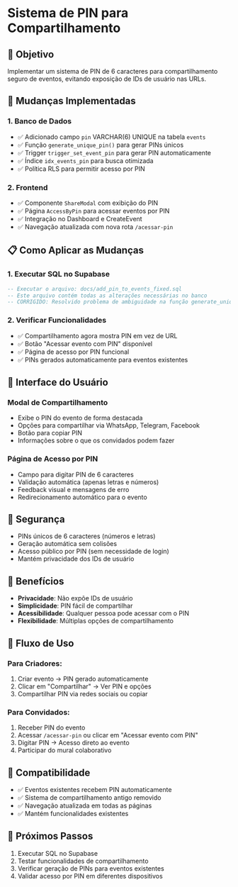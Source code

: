 # Sistema de PIN para Compartilhamento

## 🎯 **Objetivo**
Implementar um sistema de PIN de 6 caracteres para compartilhamento seguro de eventos, evitando exposição de IDs de usuário nas URLs.

## 🔧 **Mudanças Implementadas**

### 1. **Banco de Dados**
- ✅ Adicionado campo `pin` VARCHAR(6) UNIQUE na tabela `events`
- ✅ Função `generate_unique_pin()` para gerar PINs únicos
- ✅ Trigger `trigger_set_event_pin` para gerar PIN automaticamente
- ✅ Índice `idx_events_pin` para busca otimizada
- ✅ Política RLS para permitir acesso por PIN

### 2. **Frontend**
- ✅ Componente `ShareModal` com exibição do PIN
- ✅ Página `AccessByPin` para acessar eventos por PIN
- ✅ Integração no Dashboard e CreateEvent
- ✅ Navegação atualizada com nova rota `/acessar-pin`

## 📋 **Como Aplicar as Mudanças**

### **1. Executar SQL no Supabase**
```sql
-- Executar o arquivo: docs/add_pin_to_events_fixed.sql
-- Este arquivo contém todas as alterações necessárias no banco
-- CORRIGIDO: Resolvido problema de ambiguidade na função generate_unique_pin()
```

### **2. Verificar Funcionalidades**
- ✅ Compartilhamento agora mostra PIN em vez de URL
- ✅ Botão "Acessar evento com PIN" disponível
- ✅ Página de acesso por PIN funcional
- ✅ PINs gerados automaticamente para eventos existentes

## 🎨 **Interface do Usuário**

### **Modal de Compartilhamento**
- Exibe o PIN do evento de forma destacada
- Opções para compartilhar via WhatsApp, Telegram, Facebook
- Botão para copiar PIN
- Informações sobre o que os convidados podem fazer

### **Página de Acesso por PIN**
- Campo para digitar PIN de 6 caracteres
- Validação automática (apenas letras e números)
- Feedback visual e mensagens de erro
- Redirecionamento automático para o evento

## 🔐 **Segurança**
- PINs únicos de 6 caracteres (números e letras)
- Geração automática sem colisões
- Acesso público por PIN (sem necessidade de login)
- Mantém privacidade dos IDs de usuário

## 🚀 **Benefícios**
- **Privacidade**: Não expõe IDs de usuário
- **Simplicidade**: PIN fácil de compartilhar
- **Acessibilidade**: Qualquer pessoa pode acessar com o PIN
- **Flexibilidade**: Múltiplas opções de compartilhamento

## 📱 **Fluxo de Uso**

### **Para Criadores:**
1. Criar evento → PIN gerado automaticamente
2. Clicar em "Compartilhar" → Ver PIN e opções
3. Compartilhar PIN via redes sociais ou copiar

### **Para Convidados:**
1. Receber PIN do evento
2. Acessar `/acessar-pin` ou clicar em "Acessar evento com PIN"
3. Digitar PIN → Acesso direto ao evento
4. Participar do mural colaborativo

## 🔄 **Compatibilidade**
- ✅ Eventos existentes recebem PIN automaticamente
- ✅ Sistema de compartilhamento antigo removido
- ✅ Navegação atualizada em todas as páginas
- ✅ Mantém funcionalidades existentes

## 📝 **Próximos Passos**
1. Executar SQL no Supabase
2. Testar funcionalidades de compartilhamento
3. Verificar geração de PINs para eventos existentes
4. Validar acesso por PIN em diferentes dispositivos 